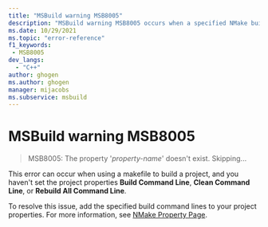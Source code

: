```yaml
---
title: "MSBuild warning MSB8005"
description: "MSBuild warning MSB8005 occurs when a specified NMake build property in a makefile project doesn't exist."
ms.date: 10/29/2021
ms.topic: "error-reference"
f1_keywords:
 - MSB8005
dev_langs:
  - "C++"
author: ghogen
ms.author: ghogen
manager: mijacobs
ms.subservice: msbuild
---
```

# MSBuild warning MSB8005

> MSB8005: The property '*property-name*' doesn't exist.  Skipping...

This error can occur when using a makefile to build a project, and you haven't set the project properties **Build Command Line**, **Clean Command Line**, or **Rebuild All Command Line**.

To resolve this issue, add the specified build command lines to your project properties. For more information, see [NMake Property Page](/cpp/build/reference/nmake-property-page).
